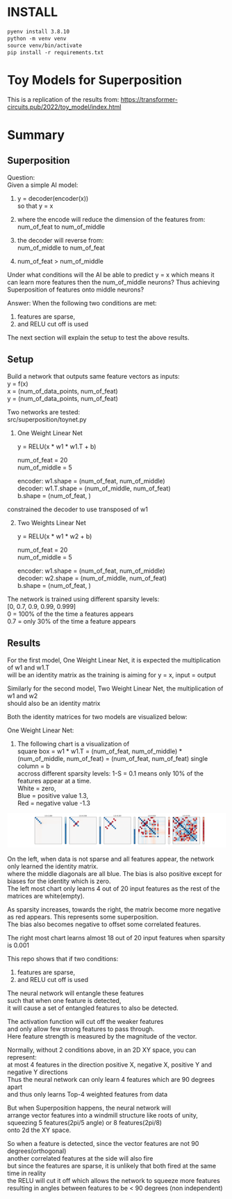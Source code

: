 # INSTALL
```
pyenv install 3.8.10
python -m venv venv
source venv/bin/activate
pip install -r requirements.txt
```

# Toy Models for Superposition
This is a replication of the results from: 
https://transformer-circuits.pub/2022/toy_model/index.html

# Summary
## Superposition
  
Question:  
Given a simple AI model:  
1.  y = decoder(encoder(x))  
so that y = x  
  
2. where the encode will reduce the dimension of the features from:  
num_of_feat to num_of_middle   
  
3. the decoder will reverse from:  
num_of_middle to num_of_feat

4. num_of_feat > num_of_middle  

Under what conditions will the AI be able to predict y = x
which means it can learn more features then the num_of_middle neurons? 
Thus achieving Superposition of features onto middle neurons?  
  
Answer: 
When the following two conditions are met:  
1. features are sparse,  
2. and RELU cut off is used  
  
The next section will explain the setup to test the above results.  
  
## Setup
Build a network that outputs same feature vectors as inputs:  
y = f(x)  
x = (num_of_data_points, num_of_feat)  
y = (num_of_data_points, num_of_feat)  

Two networks are tested:  
src/superposition/toynet.py  
  
1. One Weight Linear Net  
  
    y = RELU(x * w1 * w1.T + b)  
    
    num_of_feat = 20  
    num_of_middle = 5  
  
    encoder: w1.shape = (num_of_feat, num_of_middle)  
    decoder: w1.T.shape = (num_of_middle, num_of_feat)  
             b.shape = (num_of_feat, )  
  
constrained the decoder to use transposed of w1  
  
2. Two Weights Linear Net     
  
    y = RELU(x * w1 * w2 + b)  
  
    num_of_feat = 20  
    num_of_middle = 5  
  
    encoder: w1.shape = (num_of_feat, num_of_middle)  
    decoder: w2.shape = (num_of_middle, num_of_feat)  
             b.shape = (num_of_feat, )

The network is trained using different sparsity levels:  
[0, 0.7, 0.9, 0.99, 0.999]  
0 = 100% of the the time a features appears  
0.7 = only 30% of the time a feature appears  
  
## Results
For the first model, One Weight Linear Net, it is expected the multiplication of w1 and w1.T  
will be an identity matrix as the training is aiming for y = x, input = output  

Similarly for the second model, Two Weight Linear Net, the multiplication of w1 and w2  
should also be an identity matrix

Both the identity matrices for two models are visualized below:  

One Weight Linear Net:  
1. The following chart is a visualization of  
square box = w1 * w1.T = (num_of_feat, num_of_middle) * (num_of_middle, num_of_feat) = (num_of_feat, num_of_feat)
single column = b  
accross different sparsity levels: 1-S = 0.1 means only 10% of the features appear at a time.    
White = zero,  
Blue = positive value 1.3,  
Red = negative value -1.3  
  
![One Weight Linear Net Image](src/superposition/viz/03_all_sparsity_one_weight.png)  
  
On the left, when data is not sparse and all features appear, the network only learned the identity matrix.  
where the middle diagonals are all blue. The bias is also positive except for biases for the identity which is zero.  
The left most chart only learns 4 out of 20 input features as the rest of the matrices are white(empty). 

As sparsity increases, towards the right, the matrix become more negative as red appears. This represents some superposition.   
The bias also becomes negative to offset some correlated features.  

The right most chart learns almost 18 out of 20 input features when sparsity is 0.001

This repo shows that if two conditions:  
1. features are sparse,  
2. and RELU cut off is used  
  
The neural network will entangle these features  
such that when one feature is detected,   
it will cause a set of entangled features to also be detected.  

The activation function will cut off the weaker features  
and only allow few strong features to pass through.  
Here feature strength is measured by the magnitude of the vector.  

Normally, without 2 conditions above, in an 2D XY space, you can represent:  
at most 4 features in the direction positive X, negative X, positive Y and negative Y directions  
Thus the neural network can only learn 4 features which are 90 degrees apart  
and thus only learns Top-4 weighted features from data  

But when Superposition happens, the neural network will  
arrange vector features into a windmill structure like roots of unity,  
squeezing 5 features(2pi/5 angle) or 8 features(2pi/8)  
onto 2d the XY space.  
  
So when a feature is detected, since the vector features are not 90 degrees(orthogonal)  
another correlated features at the side will also fire  
but since the features are sparse, it is unlikely that both fired at the same time in reality  
the RELU will cut it off which allows the network to squeeze more features  
resulting in angles between features to be < 90 degrees (non independent)  
 

